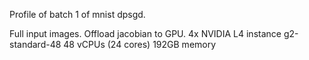 Profile of batch 1 of mnist dpsgd.

Full input images.
Offload jacobian to GPU.
4x NVIDIA L4 instance
g2-standard-48
48 vCPUs (24 cores)
192GB memory